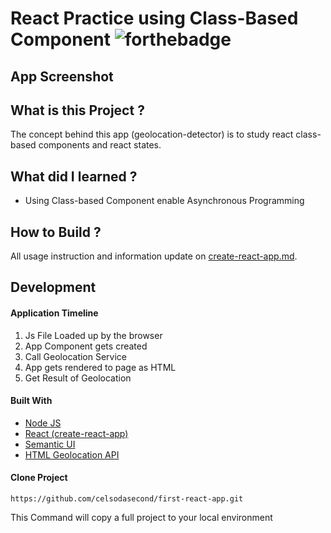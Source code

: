 # React Practice using Class-Based Component ![forthebadge](https://badges.aleen42.com/src/react.svg)

## App Screenshot


## What is this Project ?

The concept behind this app (geolocation-detector) is to study react class-based components and react states.

## What did I learned ?

- Using Class-based Component enable Asynchronous Programming

## How to Build ?

All usage instruction and information update on [create-react-app.md](https://github.com/celsodasecond/first-react-app/blob/master/create-react-app.md).

## Development

#### Application Timeline
1. Js File Loaded up by the browser
2.	App Component gets created
3.	Call Geolocation Service
4.	App gets rendered to page as HTML
5.	Get Result of Geolocation


#### Built With

- [Node JS](https://nodejs.org/en/) 
- [React (create-react-app)](https://reactjs.org/docs/create-a-new-react-app.html)
- [Semantic UI](https://semantic-ui.com/)
- [HTML Geolocation API](https://www.w3schools.com/html/html5_geolocation.asp)

#### Clone Project

```shell
https://github.com/celsodasecond/first-react-app.git
```

This Command will copy a full project to your local environment

